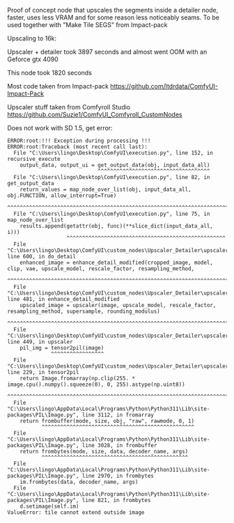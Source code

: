 Proof of concept node that upscales the segments inside a detailer node, faster, uses less VRAM and for some reason less noticeably seams. To be used together with "Make Tile SEGS" from Impact-pack

Upscaling to 16k:

Upscaler + detailer took 3897 seconds and almost went OOM with an Geforce gtx 4090

This node took 1820 seconds

Most code taken from Impact-pack https://github.com/ltdrdata/ComfyUI-Impact-Pack

Upscaler stuff taken from Comfyroll Studio https://github.com/Suzie1/ComfyUI_Comfyroll_CustomNodes

Does not work with SD 1.5, get error:

```
ERROR:root:!!! Exception during processing !!!
ERROR:root:Traceback (most recent call last):
  File "C:\Users\lingo\Desktop\ComfyUI\execution.py", line 152, in recursive_execute
    output_data, output_ui = get_output_data(obj, input_data_all)
                             ^^^^^^^^^^^^^^^^^^^^^^^^^^^^^^^^^^^^
  File "C:\Users\lingo\Desktop\ComfyUI\execution.py", line 82, in get_output_data
    return_values = map_node_over_list(obj, input_data_all, obj.FUNCTION, allow_interrupt=True)
                    ^^^^^^^^^^^^^^^^^^^^^^^^^^^^^^^^^^^^^^^^^^^^^^^^^^^^^^^^^^^^^^^^^^^^^^^^^^^
  File "C:\Users\lingo\Desktop\ComfyUI\execution.py", line 75, in map_node_over_list
    results.append(getattr(obj, func)(**slice_dict(input_data_all, i)))
                   ^^^^^^^^^^^^^^^^^^^^^^^^^^^^^^^^^^^^^^^^^^^^^^^^^^^
  File "C:\Users\lingo\Desktop\ComfyUI\custom_nodes\Upscaler_Detailer\upscaler_detailer.py", line 600, in do_detail
    enhanced_image = enhance_detail_modified(cropped_image, model, clip, vae, upscale_model, rescale_factor, resampling_method,
                    ^^^^^^^^^^^^^^^^^^^^^^^^^^^^^^^^^^^^^^^^^^^^^^^^^^^^^^^^^^^^^^^^^^^^^^^^^^^^^^^^^^^^^^^^^^^^^^^^^^^^^^^^^^^
  File "C:\Users\lingo\Desktop\ComfyUI\custom_nodes\Upscaler_Detailer\upscaler_detailer.py", line 481, in enhance_detail_modified
    upscaled_image = upscaler(image, upscale_model, rescale_factor, resampling_method, supersample, rounding_modulus)
                     ^^^^^^^^^^^^^^^^^^^^^^^^^^^^^^^^^^^^^^^^^^^^^^^^^^^^^^^^^^^^^^^^^^^^^^^^^^^^^^^^^^^^^^^^^^^^^^^^
  File "C:\Users\lingo\Desktop\ComfyUI\custom_nodes\Upscaler_Detailer\upscaler_detailer.py", line 449, in upscaler
    pil_img = tensor2pil(image)
              ^^^^^^^^^^^^^^^^^
  File "C:\Users\lingo\Desktop\ComfyUI\custom_nodes\Upscaler_Detailer\upscaler_detailer.py", line 229, in tensor2pil
    return Image.fromarray(np.clip(255. * image.cpu().numpy().squeeze(0), 0, 255).astype(np.uint8))
           ^^^^^^^^^^^^^^^^^^^^^^^^^^^^^^^^^^^^^^^^^^^^^^^^^^^^^^^^^^^^^^^^^^^^^^^^^^^^^^^^^^^^^^^^
  File "C:\Users\lingo\AppData\Local\Programs\Python\Python311\Lib\site-packages\PIL\Image.py", line 3112, in fromarray
    return frombuffer(mode, size, obj, "raw", rawmode, 0, 1)
           ^^^^^^^^^^^^^^^^^^^^^^^^^^^^^^^^^^^^^^^^^^^^^^^^^
  File "C:\Users\lingo\AppData\Local\Programs\Python\Python311\Lib\site-packages\PIL\Image.py", line 3028, in frombuffer
    return frombytes(mode, size, data, decoder_name, args)
           ^^^^^^^^^^^^^^^^^^^^^^^^^^^^^^^^^^^^^^^^^^^^^^^
  File "C:\Users\lingo\AppData\Local\Programs\Python\Python311\Lib\site-packages\PIL\Image.py", line 2970, in frombytes
    im.frombytes(data, decoder_name, args)
  File "C:\Users\lingo\AppData\Local\Programs\Python\Python311\Lib\site-packages\PIL\Image.py", line 821, in frombytes
    d.setimage(self.im)
ValueError: tile cannot extend outside image
```